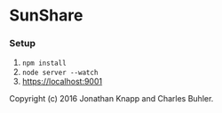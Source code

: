 # SunShare

### Setup ###
  1. `npm install`
  2. `node server --watch`
  3. [https://localhost:9001](https://localhost:9001)

Copyright (c) 2016 Jonathan Knapp and Charles Buhler.
